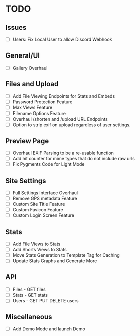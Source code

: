 # TODO

## Issues
- [ ] Users: Fix Local User to allow Discord Webhook

## General/UI
- [ ] Gallery Overhaul

## Files and Upload
- [ ] Add File Viewing Endpoints for Stats and Embeds
- [ ] Password Protection Feature
- [ ] Max Views Feature
- [ ] Filename Options Feature
- [ ] Overhaul /shorten and /upload URL Endpoints
- [ ] Option to strip exif on upload regardless of user settings.

## Preview Page
- [ ] Overhaul EXIF Parsing to be a re-usable function
- [ ] Add hit counter for mime types that do not include raw urls
- [ ] Fix Pygments Code for Light Mode

## Site Settings
- [ ] Full Settings Interface Overhaul
- [ ] Remove GPS metadata Feature
- [ ] Custom Site Title Feature
- [ ] Custom Favicon Feature
- [ ] Custom Login Screen Feature

## Stats
- [ ] Add File Views to Stats
- [ ] Add Shorts Views to Stats
- [ ] Move Stats Generation to Template Tag for Caching
- [ ] Update Stats Graphs and Generate More

## API
- [ ] Files - GET files
- [ ] Stats - GET stats
- [ ] Users - GET PUT DELETE users

## Miscellaneous
- [ ] Add Demo Mode and launch Demo
